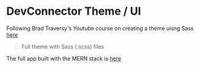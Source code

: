 # DevConnector Theme / UI

Following Brad Traversy's Youtube course on creating a theme uisng Sass [here](https://www.youtube.com/playlist?list=PLillGF-Rfqba3xeEvDzIcUCxwMlGiewfV)

> Full theme with Sass (.scss) files

The full app built with the MERN stack is [here](https://github.com/bradtraversy/devconnector_2.0)